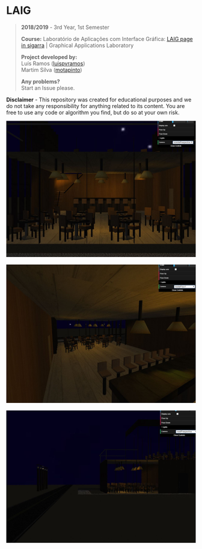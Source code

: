 # LAIG

> **2018/2019** - 3rd Year, 1st Semester
>
> **Course:** Laboratório de Aplicações com Interface Gráfica: [LAIG page in sigarra](https://sigarra.up.pt/feup/pt/ucurr_geral.ficha_uc_view?pv_ocorrencia_id=436446) | Graphical Applications Laboratory
>
> **Project developed by:**\
> Luís Ramos ([luispvramos](https://github.com/LuisPRamos))\
> Martim Silva ([motapinto](https://github.com/motapinto))
>
> **Any problems?**\
> Start an Issue please.

**Disclaimer** - This repository was created for educational purposes and we do not take any responsibility for anything related to its content. You are free to use any code or algorithm you find, but do so at your own risk.

<img src="https://github.com/motapinto/feup-LAIG/blob/master/Project1/Project/doc/img1.JPG" width="600"><br><br>
<img src="https://github.com/motapinto/feup-LAIG/blob/master/Project1/Project/doc/img2.JPG" width="600"><br><br>
<img src="https://github.com/motapinto/feup-LAIG/blob/master/Project1/Project/doc/img3.JPG" width="600"><br>

